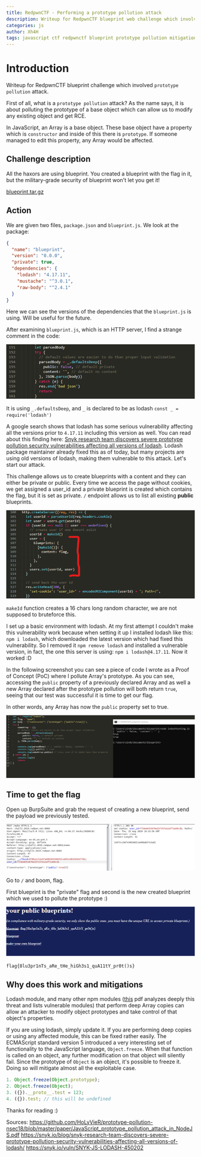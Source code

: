 ```yaml
---
title: RedpwnCTF - Performing a prototype pollution attack
description: Writeup for RedpwnCTF blueprint web challenge which involved the usage of a prototype pollution attack
categories: js
author: Xh4H
tags: javascript ctf redpwnctf blueprint prototype pollution mitigations
---
```


# Introduction
Writeup for RedpwnCTF blueprint challenge which involved ``prototype pollution`` attack.

First of all, what is a ``prototype pollution`` attack? As the name says, it is about polluting the prototype of a base object which can allow us to modify any existing object and get RCE.

In JavaScript, an Array is a base object. These base object have a property which is ``constructor`` and inside of this there is ``prototype``. If someone managed to edit this property, any Array would be affected.

## Challenge description

All the haxors are using blueprint. You created a blueprint with the flag in it, but the military-grade security of blueprint won't let you get it!

[blueprint.tar.gz](https://github.com/Xh4H/xh4h.github.io/blob/master/CTF_Files/RedpwnCTF/blueprint.tar.gz)

## Action

We are given two files, ``package.json`` and ``blueprint.js``. We look at the package:
```json
{
  "name": "blueprint",
  "version": "0.0.0",
  "private": true,
  "dependencies": {
    "lodash": "4.17.11",
    "mustache": "^3.0.1",
    "raw-body": "^2.4.1"
  }
}
```
Here we can see the versions of the dependencies that the ``blueprint.js`` is using. Will be useful for the future.

After examining ``blueprint.js``, which is an HTTP server, I find a strange comment in the code:

<div style="text-align:center"><img src="/assets/images/protopollution1.png" /></div>

It is using ``_.defaultsDeep``, and ``_`` is declared to be as lodash ``const _ = require('lodash')``

A google search shows that lodash has some serious vulnerability affecting all the versions prior to ``4.17.11`` including this version as well. You can read about this finding here: [Snyk research team discovers severe prototype pollution security vulnerabilities affecting all versions of lodash](https://snyk.io/blog/snyk-research-team-discovers-severe-prototype-pollution-security-vulnerabilities-affecting-all-versions-of-lodash/). Lodash package maintainer already fixed this as of today, but many projects are using old versions of lodash, making them vulnerable to this attack. Let's start our attack.

This challenge allows us to create blueprints with a content and they can either be private or public. Every time we access the page without cookies, we get assigned a user_id and a private blueprint is created which contains the flag, but it is set as private. ``/`` endpoint allows us to list all existing **public** blueprints.

<div style="text-align:center"><img src="/assets/images/protopollution2.png"/></div>

``makeId`` function creates a 16 chars long random character, we are not supposed to bruteforce this.

I set up a basic environment with lodash. At my first attempt I couldn't make this vulnerability work because when setting it up I installed lodash like this: ``npm i lodash``, which downloaded the latest version which had fixed this vulnerability. So I removed it ``npm remove lodash`` and installed a vulnerable version, in fact, the one this server is using: ``npm i lodash@4.17.11``. Now it worked :D

In the following screenshot you can see a piece of code I wrote as a Proof of Concept (PoC) where I pollute Array's prototype. As you can see, accessing the ``public`` property of a previously declared Array and as well a new Array declared after the prototype pollution will both return ``true``, seeing that our test was successful it is time to get our flag.

In other words, any Array has now the ``public`` property set to true.
<div style="text-align:center"><img src="/assets/images/protopollution4.png"/></div>

## Time to get the flag
Open up BurpSuite and grab the request of creating a new blueprint, send the payload we previously tested.

<div style="text-align:center"><img src="/assets/images/protopollution3.png"/></div>

Go to ``/`` and boom, flag.

First blueprint is the "private" flag and second is the new created blueprint which we used to pollute the prototype :)

<div style="text-align:center"><img src="/assets/images/protopollution5.png"/></div>

``flag{8lu3pr1nTs_aRe_tHe_hiGh3s1_quA11tY_pr0t()s}``


## Why does this work and mitigations
Lodash module, and many other npm modules ([this](https://github.com/HoLyVieR/prototype-pollution-nsec18/blob/master/paper/JavaScript_prototype_pollution_attack_in_NodeJS.pdf) pdf analyzes deeply this threat and lists vulnerable modules) that perform deep Array copies can allow an attacker to modify object prototypes and take control of that object's properties.

If you are using lodash, simply update it.
If you are performing deep copies or using any affected module, this can be fixed rather easily. The ECMAScript standard version 5 introduced a very interesting set of functionality to the JavaScript language, ``Object.freeze``. When that function is called on an object, any further modification on that object will silently fail. Since the prototype of ``Object`` is an object, it's possible to freeze it. Doing so will mitigate almost all the exploitable case. 

```js
1. Object.freeze(Object.prototype);
2. Object.freeze(Object);
3. ({}).__proto__.test = 123;
4. ({}).test; // this will be undefined
```

Thanks for reading :)

<script src="https://www.hackthebox.eu/badge/21439"></script>

Sources:
https://github.com/HoLyVieR/prototype-pollution-nsec18/blob/master/paper/JavaScript_prototype_pollution_attack_in_NodeJS.pdf
https://snyk.io/blog/snyk-research-team-discovers-severe-prototype-pollution-security-vulnerabilities-affecting-all-versions-of-lodash/
https://snyk.io/vuln/SNYK-JS-LODASH-450202
